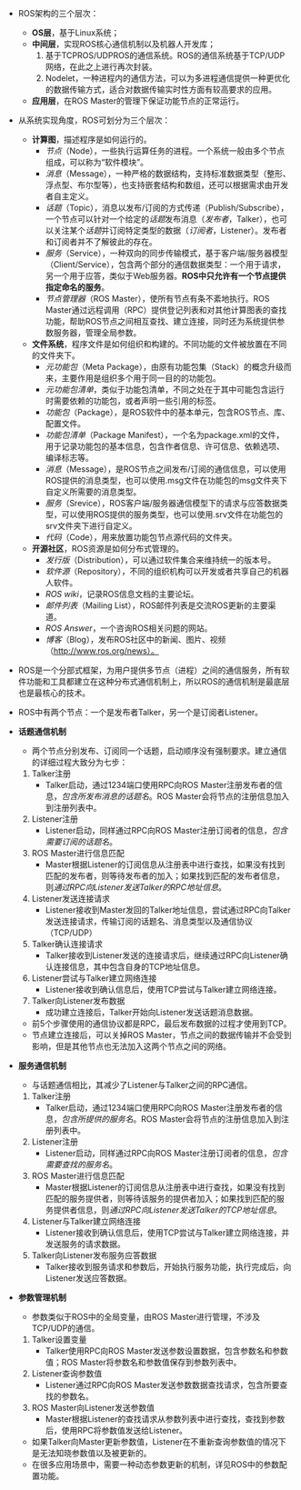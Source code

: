 
* ROS架构的三个层次：
    * **OS层**，基于Linux系统；
    * **中间层**，实现ROS核心通信机制以及机器人开发库；
        1. 基于TCPROS/UDPROS的通信系统。ROS的通信系统基于TCP/UDP网络，在此之上进行再次封装。
        2. Nodelet，一种进程内的通信方法，可以为多进程通信提供一种更优化的数据传输方式，适合对数据传输实时性方面有较高要求的应用。
    * **应用层**，在ROS Master的管理下保证功能节点的正常运行。

* 从系统实现角度，ROS可划分为三个层次：
    * **计算图**，描述程序是如何运行的。
        * *节点*（Node），一些执行运算任务的进程。一个系统一般由多个节点组成，可以称为“软件模块”。
        * *消息*（Message），一种严格的数据结构，支持标准数据类型（整形、浮点型、布尔型等），也支持嵌套结构和数组，还可以根据需求由开发者自主定义。
        * *话题*（Topic），消息以发布/订阅的方式传递（Publish/Subscribe），一个节点可以针对一个给定的*话题*发布消息（*发布者*，Talker），也可以关注某个*话题*并订阅特定类型的数据（*订阅者*，Listener）。发布者和订阅者并不了解彼此的存在。
        * *服务*（Service），一种双向的同步传输模式，基于客户端/服务器模型（Client/Service），包含两个部分的通信数据类型：一个用于请求，另一个用于应答，类似于Web服务器。**ROS中只允许有一个节点提供指定命名的服务**。
        * *节点管理器*（ROS Master），使所有节点有条不紊地执行。ROS Master通过远程调用（RPC）提供登记列表和对其他计算图表的查找功能，帮助ROS节点之间相互查找、建立连接，同时还为系统提供参数服务器，管理全局参数。
    * **文件系统**，程序文件是如何组织和构建的。不同功能的文件被放置在不同的文件夹下。
        * *元功能包*（Meta Package），由原有功能包集（Stack）的概念升级而来，主要作用是组织多个用于同一目的的功能包。
        * *元功能包清单*，类似于功能包清单，不同之处在于其中可能包含运行时需要依赖的功能包，或者声明一些引用的标签。
        * *功能包*（Package），是ROS软件中的基本单元，包含ROS节点、库、配置文件。
        * *功能包清单*（Package Manifest），一个名为package.xml的文件，用于记录功能包的基本信息，包含作者信息、许可信息、依赖选项、编译标志等。
        * *消息*（Message），是ROS节点之间发布/订阅的通信信息，可以使用ROS提供的消息类型，也可以使用.msg文件在功能包的msg文件夹下自定义所需要的消息类型。
        * *服务*（Srevice），ROS客户端/服务器通信模型下的请求与应答数据类型，可以使用ROS提供的服务类型，也可以使用.srv文件在功能包的srv文件夹下进行自定义。
        * *代码*（Code），用来放置功能包节点源代码的文件夹。
    * **开源社区**，ROS资源是如何分布式管理的。
        * *发行版*（Distribution），可以通过软件集合来维持统一的版本号。
        * *软件源*（Repository），不同的组织机构可以开发或者共享自己的机器人软件。
        * *ROS wiki*，记录ROS信息文档的主要论坛。
        * *邮件列表*（Mailing List），ROS邮件列表是交流ROS更新的主要渠道。
        * *ROS Answer*，一个咨询ROS相关问题的网站。
        * *博客*（Blog），发布ROS社区中的新闻、图片、视频（http://www.ros.org/news）。
    
* ROS是一个分部式框架，为用户提供多节点（进程）之间的通信服务，所有软件功能和工具都建立在这种分布式通信机制上，所以ROS的通信机制是最底层也是最核心的技术。
* ROS中有两个节点：一个是发布者Talker，另一个是订阅者Listener。

* **话题通信机制**
    * 两个节点分别发布、订阅同一个话题，启动顺序没有强制要求。建立通信的详细过程大致分为七步：
    1. Talker注册
        * Talker启动，通过1234端口使用RPC向ROS Master注册发布者的信息，*包含所发布消息的话题名*。ROS Master会将节点的注册信息加入到注册列表中。
    2. Listener注册
        * Listener启动，同样通过RPC向ROS Master注册订阅者的信息，*包含需要订阅的话题名*。
    3. ROS Master进行信息匹配
        * Master根据Listener的订阅信息从注册表中进行查找，如果没有找到匹配的发布者，则等待发布者的加入；如果找到匹配的发布者信息，则*通过RPC向Listener发送Talker的RPC地址信息*。
    4. Listener发送连接请求
        * Listener接收到Master发回的Talker地址信息，尝试通过RPC向Talker发送连接请求，传输订阅的话题名、消息类型以及通信协议（TCP/UDP）
    5. Talker确认连接请求
        * Talker接收到Listener发送的连接请求后，继续通过RPC向Listener确认连接信息，其中包含自身的TCP地址信息。
    6. Listener尝试与Talker建立网络连接
        * Listener接收到确认信息后，使用TCP尝试与Talker建立网络连接。
    7. Talker向Listener发布数据
        * 成功建立连接后，Talker开始向Listener发送话题消息数据。
    
    * 前5个步骤使用的通信协议都是RPC，最后发布数据的过程才使用到TCP。
    * 节点建立连接后，可以关掉ROS Master，节点之间的数据传输并不会受到影响，但是其他节点也无法加入这两个节点之间的网络。

* **服务通信机制**
    * 与话题通信相比，其减少了Listener与Talker之间的RPC通信。
    1. Talker注册
        * Talker启动，通过1234端口使用RPC向ROS Master注册发布者的信息，*包含所提供的服务名*。ROS Master会将节点的注册信息加入到注册列表中。
    2. Listener注册
        * Listener启动，同样通过RPC向ROS Master注册订阅者的信息，*包含需要查找的服务名*。
    3. ROS Master进行信息匹配
        * Master根据Listener的订阅信息从注册表中进行查找，如果没有找到匹配的服务提供者，则等待该服务的提供者加入；如果找到匹配的服务提供者信息，则*通过RPC向Listener发送Talker的TCP地址信息*。
    4. Listener与Talker建立网络连接
        * Listener接收到确认信息后，使用TCP尝试与Talker建立网络连接，并发送服务的请求数据。
    5. Talker向Listener发布服务应答数据
        * Talker接收到服务请求和参数后，开始执行服务功能，执行完成后，向Listener发送应答数据。
    
* **参数管理机制**
    * 参数类似于ROS中的全局变量，由ROS Master进行管理，不涉及TCP/UDP的通信。
    1. Talker设置变量
        * Talker使用RPC向ROS Master发送参数设置数据，包含参数名和参数值；ROS Master将参数名和参数值保存到参数列表中。
    2. Listener查询参数值
        * Listener通过RPC向ROS Master发送参数数据查找请求，包含所要查找的参数名。
    3. ROS Master向Listener发送参数值
        * Master根据Listener的查找请求从参数列表中进行查找，查找到参数后，使用RPC将参数值发送给Listener。

    * 如果Talker向Master更新参数值，Listener在不重新查询参数值的情况下是无法知晓参数值以及被更新的。
    * 在很多应用场景中，需要一种动态参数更新的机制，详见ROS中的参数配置功能。